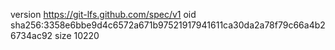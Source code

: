 version https://git-lfs.github.com/spec/v1
oid sha256:3358e6bbe9d4c6572a671b97521917941611ca30da2a78f79c66a4b26734ac92
size 10220
